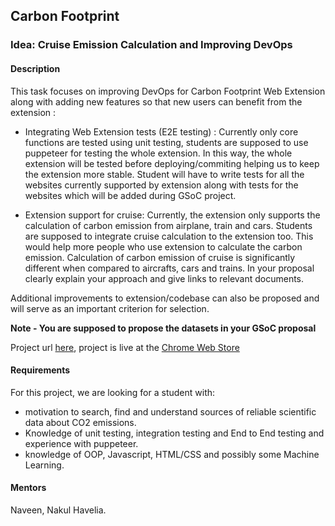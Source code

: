 ## Carbon Footprint

### Idea: Cruise Emission Calculation and Improving DevOps

#### Description

This task focuses on improving DevOps for Carbon Footprint Web Extension along with 
adding new features so that new users can benefit from the extension : 

- Integrating Web Extension tests (E2E testing) : Currently only core functions
 are tested using unit testing, students are supposed to use puppeteer for testing the whole extension. In this way, the whole extension will be tested before 
deploying/commiting helping us to keep the extension more stable. Student will have to write tests for all the websites currently supported by extension along with tests for the websites which will be added during GSoC project.

- Extension support for cruise: Currently, the extension only supports
 the calculation of carbon emission from airplane, train and cars. Students
 are supposed to integrate cruise calculation to the extension too.
 This would help more people who use extension to calculate the carbon emission. Calculation of carbon emission of cruise is significantly different when compared to aircrafts, cars and trains. In your proposal clearly explain your approach and give links to relevant documents.


Additional improvements to extension/codebase can also be proposed and will serve as an important criterion for selection.

**Note - You are supposed to propose the datasets in your GSoC proposal**

Project url [here](https://gitlab.com/aossie/CarbonFootprint),
project is live at the [Chrome Web Store](https://chrome.google.com/webstore/detail/carbon-footprint-for-goog/ednfpjleaanokkjcgljbmamhlbkddcgh?utm_source=chrome-ntp-icon)

#### Requirements

For this project, we are looking for a student with:

- motivation to search, find and understand sources of reliable scientific data about CO2 emissions.
- Knowledge of unit testing, integration testing and End to End testing and experience with puppeteer.
- knowledge of OOP, Javascript, HTML/CSS and possibly some Machine Learning.


#### Mentors

Naveen, Nakul Havelia.
